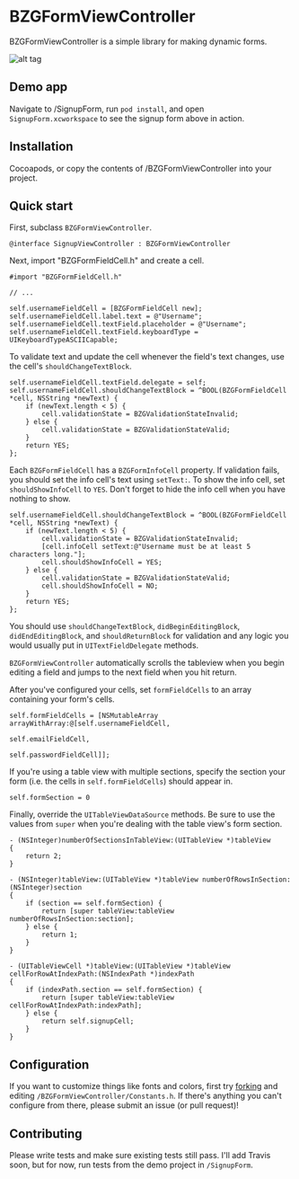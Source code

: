 BZGFormViewController
=====================

BZGFormViewController is a simple library for making dynamic forms.

![alt tag](https://raw.github.com/benzguo/BZGFormViewController/master/Screenshots/SignupForm.gif)

## Demo app
Navigate to /SignupForm, run `pod install`, and open `SignupForm.xcworkspace` to see the signup form above in action.

## Installation

Cocoapods, or copy the contents of /BZGFormViewController into your project.

## Quick start

First, subclass `BZGFormViewController`.
```objc
@interface SignupViewController : BZGFormViewController
```
Next, import "BZGFormFieldCell.h" and create a cell.
```objc
#import "BZGFormFieldCell.h"

// ...

self.usernameFieldCell = [BZGFormFieldCell new];
self.usernameFieldCell.label.text = @"Username";
self.usernameFieldCell.textField.placeholder = @"Username";
self.usernameFieldCell.textField.keyboardType = UIKeyboardTypeASCIICapable;
```
To validate text and update the cell whenever the field's text changes, use the cell's `shouldChangeTextBlock`.
```objc
self.usernameFieldCell.textField.delegate = self;
self.usernameFieldCell.shouldChangeTextBlock = ^BOOL(BZGFormFieldCell *cell, NSString *newText) {
    if (newText.length < 5) {
        cell.validationState = BZGValidationStateInvalid;
    } else {
        cell.validationState = BZGValidationStateValid;
    }
    return YES;
};
```
Each `BZGFormFieldCell` has a `BZGFormInfoCell` property. If validation fails, you should set the info cell's text using `setText:`. To show the info cell, set `shouldShowInfoCell` to `YES`. Don't forget to hide the info cell when you have nothing to show.
```objc
self.usernameFieldCell.shouldChangeTextBlock = ^BOOL(BZGFormFieldCell *cell, NSString *newText) {
    if (newText.length < 5) {
        cell.validationState = BZGValidationStateInvalid;
        [cell.infoCell setText:@"Username must be at least 5 characters long."];
        cell.shouldShowInfoCell = YES;
    } else {
        cell.validationState = BZGValidationStateValid;
        cell.shouldShowInfoCell = NO;
    }
    return YES;
};
```
You should use `shouldChangeTextBlock`, `didBeginEditingBlock`, `didEndEditingBlock`, and `shouldReturnBlock` for validation and any logic you would usually put in `UITextFieldDelegate` methods. 

`BZGFormViewController` automatically scrolls the tableview when you begin editing a field and jumps to the next field when you hit return.

After you've configured your cells, set `formFieldCells` to an array containing your form's cells.
```objc
self.formFieldCells = [NSMutableArray arrayWithArray:@[self.usernameFieldCell,
                                                       self.emailFieldCell,
                                                       self.passwordFieldCell]];
```
If you're using a table view with multiple sections, specify the section your form (i.e. the cells in `self.formFieldCells`) should appear in.
```objc
self.formSection = 0
```
Finally, override the `UITableViewDataSource` methods. Be sure to use the values from `super` when you're dealing with the table view's form section.
```objc
- (NSInteger)numberOfSectionsInTableView:(UITableView *)tableView
{
    return 2;
}

- (NSInteger)tableView:(UITableView *)tableView numberOfRowsInSection:(NSInteger)section
{
    if (section == self.formSection) {
        return [super tableView:tableView numberOfRowsInSection:section];
    } else {
        return 1;
    }
}

- (UITableViewCell *)tableView:(UITableView *)tableView cellForRowAtIndexPath:(NSIndexPath *)indexPath
{
    if (indexPath.section == self.formSection) {
        return [super tableView:tableView cellForRowAtIndexPath:indexPath];
    } else {
        return self.signupCell;
    }
}
```
## Configuration
If you want to customize things like fonts and colors, first try [forking](https://help.github.com/articles/fork-a-repo) and editing `/BZGFormViewController/Constants.h`. If there's anything you can't configure from there, please submit an issue (or pull request)!

## Contributing
Please write tests and make sure existing tests still pass. I'll add Travis soon, but for now, run tests from the demo project in `/SignupForm`.


